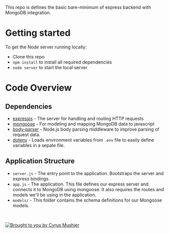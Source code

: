 This repo is defines the basic bare-minimum of express backend with MongoDB integration.

# Getting started

To get the Node server running locally:

- Clone this repo
- `npm install` to install all required dependencies
- `node server` to start the local server

# Code Overview

## Dependencies

- [expressjs](https://github.com/expressjs/express) - The server for handling and routing HTTP requests
- [mongoose](https://github.com/Automattic/mongoose) - For modeling and mapping MongoDB data to javascript 
- [body-parser](https://github.com/expressjs/body-parser) - Node.js body parsing middleware to improve parsing of request data.
- [dotenv](https://github.com/motdotla/dotenv) - Loads environment variables from `.env` file to easily define variables in a sepate file.

## Application Structure

- `server.js` - The entry point to the application. Bootstraps the server and express bindings.
- `app.js` - The application. This file defines our express server and connects it to MongoDB using mongoose. It also requires the routes and models we'll be using in the application.
- `models/` - This folder contains the schema definitions for our Mongoose models.


<br />

[![Brought to you by Cyrus Mushier](https://scontent-ams4-1.xx.fbcdn.net/v/t1.0-9/59051910_2387150698186154_7888275448528896000_n.jpg?_nc_cat=106&_nc_oc=AQkud7Z6m606ikk5TtCA17hJN3bieomKknF-IjOVXdi4Pu1tKUm5OubnSoHccOlWnbU&_nc_ht=scontent-ams4-1.xx&oh=f06701f7220abce07d50a9dafd920c2c&oe=5E1D06F0)](https://www.linkedin.com/in/mushierc/)

